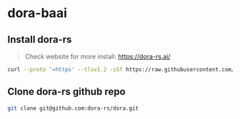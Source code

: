 # dora-baai

## Install dora-rs

> Check website for more install: https://dora-rs.ai/

```bash
curl --proto '=https' --tlsv1.2 -sSf https://raw.githubusercontent.com/dora-rs/dora/main/install.sh | bash
```

## Clone dora-rs github repo

```bash
git clone git@github.com:dora-rs/dora.git
```
